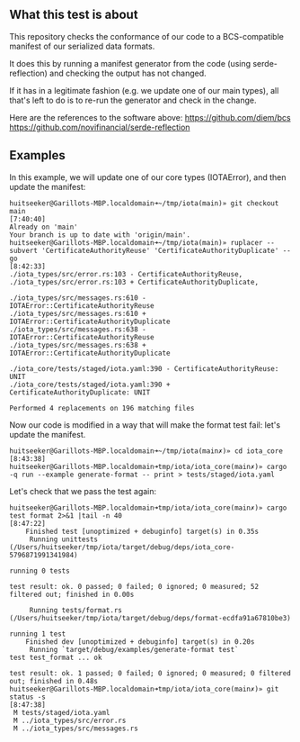## What this test is about 

This repository checks the conformance of our code to a BCS-compatible manifest of our serialized data formats.

It does this by running a manifest generator from the code (using serde-reflection) and checking the output has not changed.

If it has in a legitimate fashion (e.g. we update one of our main types), all that's left to do is to re-run the generator and check in the change.

Here are the references to the software above:
https://github.com/diem/bcs
https://github.com/novifinancial/serde-reflection

## Examples

In this example, we will update one of our core types (IOTAError), and then update the manifest:

```
huitseeker@Garillots-MBP.localdomain➜~/tmp/iota(main)» git checkout main                                                                                                                                                                                                                                                                                                                                                                                                               [7:40:40]
Already on 'main'
Your branch is up to date with 'origin/main'.
huitseeker@Garillots-MBP.localdomain➜~/tmp/iota(main)» ruplacer --subvert 'CertificateAuthorityReuse' 'CertificateAuthorityDuplicate' --go                                                                                                                                                                                                                                                                                                                                             [8:42:33]
./iota_types/src/error.rs:103 - CertificateAuthorityReuse,
./iota_types/src/error.rs:103 + CertificateAuthorityDuplicate,

./iota_types/src/messages.rs:610 - IOTAError::CertificateAuthorityReuse
./iota_types/src/messages.rs:610 + IOTAError::CertificateAuthorityDuplicate
./iota_types/src/messages.rs:638 - IOTAError::CertificateAuthorityReuse
./iota_types/src/messages.rs:638 + IOTAError::CertificateAuthorityDuplicate

./iota_core/tests/staged/iota.yaml:390 - CertificateAuthorityReuse: UNIT
./iota_core/tests/staged/iota.yaml:390 + CertificateAuthorityDuplicate: UNIT

Performed 4 replacements on 196 matching files
```

Now our code is modified in a way that will make the format test fail: let's update the manifest.

```
huitseeker@Garillots-MBP.localdomain➜~/tmp/iota(main✗)» cd iota_core                                                                                                                                                                                                                                                                                                                                                                                                                    [8:43:38]
huitseeker@Garillots-MBP.localdomain➜tmp/iota/iota_core(main✗)» cargo -q run --example generate-format -- print > tests/staged/iota.yaml
```


Let's check that we pass the test again:
```
huitseeker@Garillots-MBP.localdomain➜tmp/iota/iota_core(main✗)» cargo test format 2>&1 |tail -n 40                                                                                                                                                                                                                                                                                                                                                                                      [8:47:22]
    Finished test [unoptimized + debuginfo] target(s) in 0.35s
     Running unittests (/Users/huitseeker/tmp/iota/target/debug/deps/iota_core-5796871991341984)

running 0 tests

test result: ok. 0 passed; 0 failed; 0 ignored; 0 measured; 52 filtered out; finished in 0.00s

     Running tests/format.rs (/Users/huitseeker/tmp/iota/target/debug/deps/format-ecdfa91a67810be3)

running 1 test
    Finished dev [unoptimized + debuginfo] target(s) in 0.20s
     Running `target/debug/examples/generate-format test`
test test_format ... ok

test result: ok. 1 passed; 0 failed; 0 ignored; 0 measured; 0 filtered out; finished in 0.48s
huitseeker@Garillots-MBP.localdomain➜tmp/iota/iota_core(main✗)» git status -s                                                                                                                                                                                                                                                                                                                                                                                                           [8:47:38]
 M tests/staged/iota.yaml
 M ../iota_types/src/error.rs
 M ../iota_types/src/messages.rs
 ```